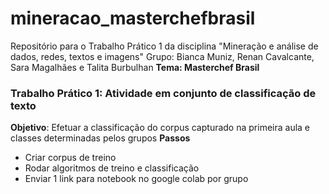 # mineracao_masterchefbrasil
Repositório para o Trabalho Prático 1 da disciplina "Mineração e análise de dados, redes, textos e imagens"
Grupo: Bianca Muniz, Renan Cavalcante, Sara Magalhães e Talita Burbulhan
**Tema: Masterchef Brasil**

### **Trabalho Prático 1: Atividade em conjunto de classificação de texto**
**Objetivo**: Efetuar a classificação do corpus capturado na primeira aula e classes determinadas pelos grupos
**Passos**
* Criar corpus de treino
* Rodar algoritmos de treino e classificação
* Enviar 1 link para notebook no google colab por grupo
